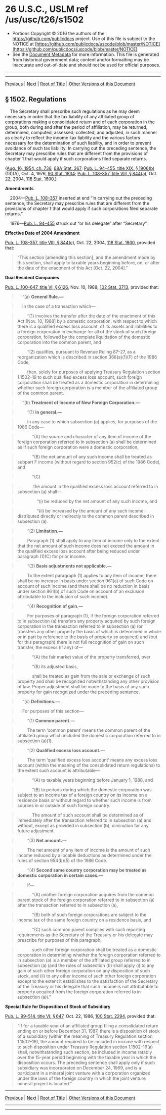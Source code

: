 ---
---

# 26 U.S.C., USLM ref /us/usc/t26/s1502

* Portions Copyright © 2016 the authors of the https://github.com/publicdocs project.
  Use of this file is subject to the NOTICE at [https://github.com/publicdocs/uscode/blob/master/NOTICE](https://github.com/publicdocs/uscode/blob/master/NOTICE)
* See the [Document Metadata](././../../../../../..//README.md) for more information.
  This file is generated from historical government data; content and/or formatting may be inaccurate and out-of-date and should not be used for official purposes.

----------
----------

[Previous](./../../../../../..//us/usc/t26/stA/ch6/schA/m__us_usc_t26_s1501.md) | [Next](./../../../../../..//us/usc/t26/stA/ch6/schA/m__us_usc_t26_s1503.md) | [Root of Title](./../../../../../../) | [Other Versions of this Document](https://publicdocs.github.io/go/links?ns=uslm&ref=%2Fus%2Fusc%2Ft26%2Fs1502)

## § 1502. Regulations

    The Secretary shall prescribe such regulations as he may deem necessary in order that the tax liability of any affiliated group of corporations making a consolidated return and of each corporation in the group, both during and after the period of affiliation, may be returned, determined, computed, assessed, collected, and adjusted, in such manner as clearly to reflect the income-tax liability and the various factors necessary for the determination of such liability, and in order to prevent avoidance of such tax liability. In carrying out the preceding sentence, the Secretary may prescribe rules that are different from the provisions of chapter 1 that would apply if such corporations filed separate returns.

([Aug. 16, 1954, ch. 736][/us/act/1954-08-16/ch736], [68A Stat. 367][/us/stat/68A/367]; [Pub. L. 94–455, title XIX, § 1906(b)][/us/pl/94/455/s1906/b] (13)(A), Oct. 4, 1976, [90 Stat. 1834][/us/stat/90/1834]; [Pub. L. 108–357, title VIII, § 844(a)][/us/pl/108/357/s844/a], Oct. 22, 2004, [118 Stat. 1600][/us/stat/118/1600].)

 __Amendments__ 

    2004—[Pub. L. 108–357][/us/pl/108/357] inserted at end “In carrying out the preceding sentence, the Secretary may prescribe rules that are different from the provisions of chapter 1 that would apply if such corporations filed separate returns.”

    1976—[Pub. L. 94–455][/us/pl/94/455] struck out “or his delegate” after “Secretary”.

 __Effective Date of 2004 Amendment__ 

[Pub. L. 108–357, title VIII, § 844(c)][/us/pl/108/357/s844/c], Oct. 22, 2004, [118 Stat. 1600][/us/stat/118/1600], provided that: 

> “This section \[amending this section\], and the amendment made by this section, shall apply to taxable years beginning before, on, or after the date of the enactment of this Act \[Oct. 22, 2004\].”

 __Dual Resident Companies__ 

[Pub. L. 100–647, title VI, § 6126][/us/pl/100/647/s6126], Nov. 10, 1988, [102 Stat. 3713][/us/stat/102/3713], provided that:

>     “(a) __General Rule.—__ 

>     In the case of a transaction which—

>         “(1) involves the transfer after the date of the enactment of this Act \[Nov. 10, 1988\] by a domestic corporation, with respect to which there is a qualified excess loss account, of its assets and liabilities to a foreign corporation in exchange for all of the stock of such foreign corporation, followed by the complete liquidation of the domestic corporation into the common parent, and

>         “(2) qualifies, pursuant to Revenue Ruling 87–27, as a reorganization which is described in section 368(a)(1)(F) of the 1986 Code,

>         then, solely for purposes of applying Treasury Regulation section 1.1502–19 to such qualified excess loss account, such foreign corporation shall be treated as a domestic corporation in determining whether such foreign corporation is a member of the affiliated group of the common parent.

>     “(b) __Treatment of Income of New Foreign Corporation.—__ 

>         “(1) __In general.—__ 

>         In any case to which subsection (a) applies, for purposes of the 1986 Code—

>             “(A) the source and character of any item of income of the foreign corporation referred to in subsection (a) shall be determined as if such foreign corporation were a domestic corporation,

>             “(B) the net amount of any such income shall be treated as subpart F income (without regard to section 952(c) of the 1986 Code), and

>             “(C)

>              the amount in the qualified excess loss account referred to in subsection (a) shall—

>                 “(i) be reduced by the net amount of any such income, and

>                 “(ii) be increased by the amount of any such income distributed directly or indirectly to the common parent described in subsection (a).

>         “(2) __Limitation.—__ 

>         Paragraph (1) shall apply to any item of income only to the extent that the net amount of such income does not exceed the amount in the qualified excess loss account after being reduced under paragraph (1)(C) for prior income.

>         “(3) __Basis adjustments not applicable.—__ 

>         To the extent paragraph (1) applies to any item of income, there shall be no increase in basis under section 961(a) of such Code on account of such income (and there shall be no reduction in basis under section 961(b) of such Code on account of an exclusion attributable to the inclusion of such income).

>         “(4) __Recognition of gain.—__ 

>         For purposes of paragraph (1), if the foreign corporation referred to in subsection (a) transfers any property acquired by such foreign corporation in the transaction referred to in subsection (a) (or transfers any other property the basis of which is determined in whole or in part by reference to the basis of property so acquired) and (but for this paragraph) there is not full recognition of gain on such transfer, the excess (if any) of—

>             “(A) the fair market value of the property transferred, over

>             “(B) its adjusted basis,

>             shall be treated as gain from the sale or exchange of such property and shall be recognized notwithstanding any other provision of law. Proper adjustment shall be made to the basis of any such property for gain recognized under the preceding sentence.

>     “(c) __Definitions.—__ 

>     For purposes of this section—

>         “(1) __Common parent.—__ 

>         The term ‘common parent’ means the common parent of the affiliated group which included the domestic corporation referred to in subsection (a)(1).

>         “(2) __Qualified excess loss account.—__ 

>         The term ‘qualified excess loss account’ means any excess loss account (within the meaning of the consolidated return regulations) to the extent such account is attributable—

>             “(A) to taxable years beginning before January 1, 1988, and

>             “(B) to periods during which the domestic corporation was subject to an income tax of a foreign country on its income on a residence basis or without regard to whether such income is from sources in or outside of such foreign country.

>             The amount of such account shall be determined as of immediately after the transaction referred to in subsection (a) and without, except as provided in subsection (b), diminution for any future adjustment.

>         “(3) __Net amount.—__ 

>         The net amount of any item of income is the amount of such income reduced by allocable deductions as determined under the rules of section 954(b)(5) of the 1986 Code.

>         “(4) __Second same country corporation may be treated as domestic corporation in certain cases.—__ 

>         If—

>             “(A) another foreign corporation acquires from the common parent stock of the foreign corporation referred to in subsection (a) after the transaction referred to in subsection (a),

>             “(B) both of such foreign corporations are subject to the income tax of the same foreign country on a residence basis, and

>             “(C) such common parent complies with such reporting requirements as the Secretary of the Treasury or his delegate may prescribe for purposes of this paragraph,

>             such other foreign corporation shall be treated as a domestic corporation in determining whether the foreign corporation referred to in subsection (a) is a member of the affiliated group referred to in subsection (a) (and the rules of subsection (b) shall apply (i) to any gain of such other foreign corporation on any disposition of such stock, and (ii) to any other income of such other foreign corporation except to the extent it establishes to the satisfaction of the Secretary of the Treasury or his delegate that such income is not attributable to property acquired from the foreign corporation referred to in subsection (a)).”

 __Special Rule for Disposition of Stock of Subsidiary__ 

[Pub. L. 99–514, title VI, § 647][/us/pl/99/514/s647], Oct. 22, 1986, [100 Stat. 2294][/us/stat/100/2294], provided that: 

> “If for a taxable year of an affiliated group filing a consolidated return ending on or before December 31, 1987, there is a disposition of stock of a subsidiary (within the meaning of Treasury Regulation section 1.1502–19), the amount required to be included in income with respect to such disposition under Treasury Regulation section 1.1502–19(a) shall, notwithstanding such section, be included in income ratably over the 15-year period beginning with the taxable year in which the disposition occurs. The preceding sentence shall apply only if such subsidiary was incorporated on December 24, 1969, and is a participant in a mineral joint venture with a corporation organized under the laws of the foreign country in which the joint venture mineral project is located.”

----------

[Previous](./../../../../../..//us/usc/t26/stA/ch6/schA/m__us_usc_t26_s1501.md) | [Next](./../../../../../..//us/usc/t26/stA/ch6/schA/m__us_usc_t26_s1503.md) | [Root of Title](./../../../../../../) | [Other Versions of this Document](https://publicdocs.github.io/go/links?ns=uslm&ref=%2Fus%2Fusc%2Ft26%2Fs1502)

----------
----------

[/us/act/1954-08-16/ch736]: https://publicdocs.github.io/go/links?ns=uslm&ref=%2Fus%2Fact%2F1954-08-16%2Fch736
[/us/stat/68A/367]: https://publicdocs.github.io/go/links?ns=uslm&ref=%2Fus%2Fstat%2F68A%2F367
[/us/pl/94/455/s1906/b]: https://publicdocs.github.io/go/links?ns=uslm&ref=%2Fus%2Fpl%2F94%2F455%2Fs1906%2Fb
[/us/stat/90/1834]: https://publicdocs.github.io/go/links?ns=uslm&ref=%2Fus%2Fstat%2F90%2F1834
[/us/pl/108/357/s844/a]: https://publicdocs.github.io/go/links?ns=uslm&ref=%2Fus%2Fpl%2F108%2F357%2Fs844%2Fa
[/us/stat/118/1600]: https://publicdocs.github.io/go/links?ns=uslm&ref=%2Fus%2Fstat%2F118%2F1600
[/us/pl/108/357]: https://publicdocs.github.io/go/links?ns=uslm&ref=%2Fus%2Fpl%2F108%2F357
[/us/pl/94/455]: https://publicdocs.github.io/go/links?ns=uslm&ref=%2Fus%2Fpl%2F94%2F455
[/us/pl/108/357/s844/c]: https://publicdocs.github.io/go/links?ns=uslm&ref=%2Fus%2Fpl%2F108%2F357%2Fs844%2Fc
[/us/stat/118/1600]: https://publicdocs.github.io/go/links?ns=uslm&ref=%2Fus%2Fstat%2F118%2F1600
[/us/pl/100/647/s6126]: https://publicdocs.github.io/go/links?ns=uslm&ref=%2Fus%2Fpl%2F100%2F647%2Fs6126
[/us/stat/102/3713]: https://publicdocs.github.io/go/links?ns=uslm&ref=%2Fus%2Fstat%2F102%2F3713
[/us/pl/99/514/s647]: https://publicdocs.github.io/go/links?ns=uslm&ref=%2Fus%2Fpl%2F99%2F514%2Fs647
[/us/stat/100/2294]: https://publicdocs.github.io/go/links?ns=uslm&ref=%2Fus%2Fstat%2F100%2F2294


